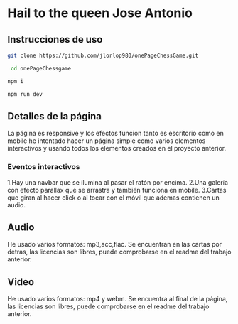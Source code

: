 # Hail to the queen Jose Antonio
## Instrucciones de uso
```bash
git clone https://github.com/jlorlop980/onePageChessGame.git
```

```bash
 cd onePageChessgame
```

```bash
npm i
```

```bash
npm run dev
```

## Detalles de la página
La página es responsive y los efectos funcion tanto es escritorio como en mobile he intentado hacer un página simple como varios elementos interactivos
y usando todos los elementos creados en el proyecto anterior.


### Eventos interactivos
1.Hay una navbar que se ilumina al pasar el ratón por encima.
2.Una galería con efecto parallax que se arrastra y también funciona en mobile.
3.Cartas que giran al hacer click o al tocar con el móvil que ademas contienen un audio.

## Audio
He usado varios formatos: mp3,acc,flac.
Se encuentran en las cartas por detras, las licencias son libres, puede comprobarse en el readme del trabajo anterior.

## Video
He usado varios formatos: mp4 y webm.
Se encuentra al final de la página, las licencias son libres, puede comprobarse en el readme del trabajo anterior.